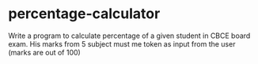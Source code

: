 # percentage-calculator
 Write a program to calculate percentage of a given student in CBCE board exam.  His marks from 5 subject must me token as input from the user (marks are out of 100)
